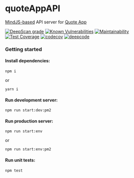 # quoteAppAPI
[MindJS-based](https://github.com/mindjs/mindjs) API server for [Quote App](https://github.com/boale/ngQuote)

[![DeepScan grade](https://deepscan.io/api/teams/12102/projects/15114/branches/298258/badge/grade.svg)](https://deepscan.io/dashboard#view=project&tid=12102&pid=15114&bid=298258)
[![Known Vulnerabilities](https://snyk.io/test/github/ViktorSoroka07/quoteAppAPI/badge.svg)](https://snyk.io/test/github/ViktorSoroka07/quoteAppAPI)
[![Maintainability](https://api.codeclimate.com/v1/badges/029034ac13ba0f852031/maintainability)](https://codeclimate.com/github/ViktorSoroka07/quoteAppAPI/maintainability)
[![Test Coverage](https://api.codeclimate.com/v1/badges/029034ac13ba0f852031/test_coverage)](https://codeclimate.com/github/ViktorSoroka07/quoteAppAPI/test_coverage)
[![codecov](https://codecov.io/gh/ViktorSoroka07/quoteAppAPI/branch/master/graph/badge.svg?token=JEQDPDKDJG)](https://codecov.io/gh/ViktorSoroka07/quoteAppAPI)
[![deepcode](https://www.deepcode.ai/api/gh/badge?key=eyJhbGciOiJIUzI1NiIsInR5cCI6IkpXVCJ9.eyJwbGF0Zm9ybTEiOiJnaCIsIm93bmVyMSI6IlZpa3RvclNvcm9rYTA3IiwicmVwbzEiOiJxdW90ZUFwcEFQSSIsImluY2x1ZGVMaW50IjpmYWxzZSwiYXV0aG9ySWQiOjI1OTEzLCJpYXQiOjE2MDgyMDkyNDl9.t3hz7WWfE6K6nDVsoIqhdGHBbp4GYj_0pS1esIIcDRs)](https://www.deepcode.ai/app/gh/ViktorSoroka07/quoteAppAPI/_/dashboard?utm_content=gh%2FViktorSoroka07%2FquoteAppAPI)

### Getting started

#### Install dependencies:

```
npm i
```

or

```
yarn i
```

#### Run development server:

```
npm run start:dev:pm2
```

#### Run production server:

```
npm run start:env
```

or

```
npm run start:env:pm2
```

#### Run unit tests:

```
npm test
```
